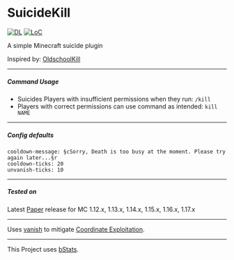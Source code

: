 # SuicideKill

[![DL](https://img.shields.io/github/downloads/nothub/SuicideKill/total?label=DL&style=popout-square)](https://github.com/nothub/SuicideKill/releases/latest)
[![LoC](https://img.shields.io/tokei/lines/github/nothub/SuicideKill?label=LoC&style=popout-square)](https://github.com/nothub/SuicideKill)

A simple Minecraft suicide plugin

Inspired by: [OldschoolKill](https://www.spigotmc.org/resources/oldschoolkill.4047)

---

##### Command Usage

* Suicides Players with insufficient permissions when they run: `/kill`
* Players with correct permissions can use command as intended: `kill NAME`

---

##### Config defaults

```
cooldown-message: §cSorry, Death is too busy at the moment. Please try again later...§r
cooldown-ticks: 20
unvanish-ticks: 10
```

---

##### Tested on
Latest [Paper](https://papermc.io/) release for MC 1.12.x, 1.13.x, 1.14.x, 1.15.x, 1.16.x, 1.17.x

---

Uses [vanish](https://hub.spigotmc.org/javadocs/spigot/org/bukkit/entity/Player.html#hidePlayer(org.bukkit.plugin.Plugin,org.bukkit.entity.Player)) to mitigate [Coordinate Exploitation](https://2b2t.miraheze.org/wiki/Coordinate_Exploits#Debug_Exploit/).

---
This Project uses [bStats](https://github.com/Bastian/bStats).
